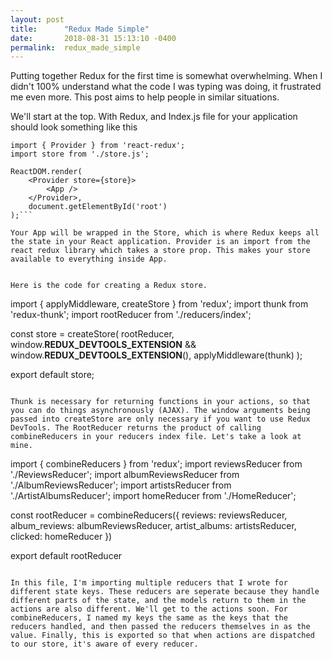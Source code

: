 ```yaml
---
layout: post
title:      "Redux Made Simple"
date:       2018-08-31 15:13:10 -0400
permalink:  redux_made_simple
---
```



Putting together Redux for the first time is somewhat overwhelming. When I didn't 100% understand what the code I was typing was doing, it frustrated me even more. This post aims to help people in similar situations.

We'll start at the top. With Redux, and Index.js file for your application should look something like this

```
import { Provider } from 'react-redux';
import store from './store.js';

ReactDOM.render(
    <Provider store={store}> 
        <App />
    </Provider>,  
    document.getElementById('root')
);```

Your App will be wrapped in the Store, which is where Redux keeps all the state in your React application. Provider is an import from the react redux library which takes a store prop. This makes your store available to everything inside App.


Here is the code for creating a Redux store.

```
import { applyMiddleware, createStore } from 'redux';
import thunk from 'redux-thunk';
import rootReducer from './reducers/index';

const store = createStore(
  rootReducer,
  window.__REDUX_DEVTOOLS_EXTENSION__ &&
  window.__REDUX_DEVTOOLS_EXTENSION__(),
  applyMiddleware(thunk)
);

export default store;
```

Thunk is necessary for returning functions in your actions, so that you can do things asynchronously (AJAX). The window arguments being passed into createStore are only necessary if you want to use Redux DevTools. The RootReducer returns the product of calling combineReducers in your reducers index file. Let's take a look at mine.

```
import { combineReducers } from 'redux';
import reviewsReducer from './ReviewsReducer';
import albumReviewsReducer from './AlbumReviewsReducer';
import artistsReducer from './ArtistAlbumsReducer';
import homeReducer from './HomeReducer';

const rootReducer = combineReducers({
    reviews: reviewsReducer, album_reviews: albumReviewsReducer, artist_albums: artistsReducer, clicked: homeReducer
  })

 export default rootReducer
 ```
 
 In this file, I'm importing multiple reducers that I wrote for different state keys. These reducers are seperate because they handle different parts of the state, and the models return to them in the actions are also different. We'll get to the actions soon. For combineReducers, I named my keys the same as the keys that the reducers handled, and then passed the reducers themselves in as the value. Finally, this is exported so that when actions are dispatched to our store, it's aware of every reducer.


